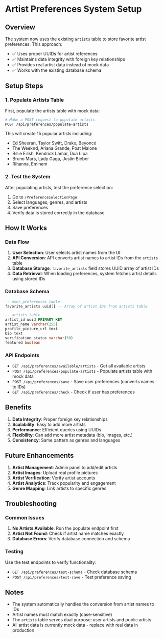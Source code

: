 # Artist Preferences System Setup

## Overview

The system now uses the existing `artists` table to store favorite artist preferences. This approach:
- ✅ Uses proper UUIDs for artist references
- ✅ Maintains data integrity with foreign key relationships
- ✅ Provides real artist data instead of mock data
- ✅ Works with the existing database schema

## Setup Steps

### 1. Populate Artists Table

First, populate the artists table with mock data:

```bash
# Make a POST request to populate artists
POST /api/preferences/populate-artists
```

This will create 15 popular artists including:
- Ed Sheeran, Taylor Swift, Drake, Beyoncé
- The Weeknd, Ariana Grande, Post Malone
- Billie Eilish, Kendrick Lamar, Dua Lipa
- Bruno Mars, Lady Gaga, Justin Bieber
- Rihanna, Eminem

### 2. Test the System

After populating artists, test the preference selection:

1. Go to `/PreferenceSelectionPage`
2. Select languages, genres, and artists
3. Save preferences
4. Verify data is stored correctly in the database

## How It Works

### Data Flow

1. **User Selection**: User selects artist names from the UI
2. **API Conversion**: API converts artist names to artist IDs from the `artists` table
3. **Database Storage**: `favorite_artists` field stores UUID array of artist IDs
4. **Data Retrieval**: When loading preferences, system fetches artist details using stored IDs

### Database Schema

```sql
-- user_preferences table
favorite_artists uuid[] -- Array of artist IDs from artists table

-- artists table  
artist_id uuid PRIMARY KEY
artist_name varchar(255)
profile_picture_url text
bio text
verification_status varchar(50)
featured boolean
```

### API Endpoints

- `GET /api/preferences/available/artists` - Get all available artists
- `POST /api/preferences/populate-artists` - Populate artists table with mock data
- `POST /api/preferences/save` - Save user preferences (converts names to IDs)
- `GET /api/preferences/check` - Check if user has preferences

## Benefits

1. **Data Integrity**: Proper foreign key relationships
2. **Scalability**: Easy to add more artists
3. **Performance**: Efficient queries using UUIDs
4. **Flexibility**: Can add more artist metadata (bio, images, etc.)
5. **Consistency**: Same pattern as genres and languages

## Future Enhancements

1. **Artist Management**: Admin panel to add/edit artists
2. **Artist Images**: Upload real profile pictures
3. **Artist Verification**: Verify artist accounts
4. **Artist Analytics**: Track popularity and engagement
5. **Genre Mapping**: Link artists to specific genres

## Troubleshooting

### Common Issues

1. **No Artists Available**: Run the populate endpoint first
2. **Artist Not Found**: Check if artist name matches exactly
3. **Database Errors**: Verify database connection and schema

### Testing

Use the test endpoints to verify functionality:
- `GET /api/preferences/test-schema` - Check database schema
- `POST /api/preferences/test-save` - Test preference saving

## Notes

- The system automatically handles the conversion from artist names to IDs
- Artist names must match exactly (case-sensitive)
- The `artists` table serves dual purpose: user artists and public artists
- All artist data is currently mock data - replace with real data in production
